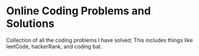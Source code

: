 # Online Coding Problems and Solutions
Collection of all the coding problems I have solved; This includes things like leetCode, hackerRank, and coding bat.
